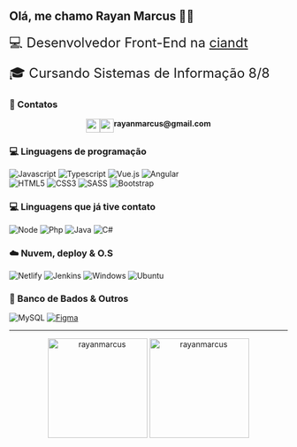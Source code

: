 ## Olá, me chamo Rayan Marcus :man_technologist:

<p style="font-size: 24px; margin: 0; padding: 0;">💻 Desenvolvedor Front-End na <a href="https://www.ciandt.com">ciandt</a><p>
<p style="font-size: 24px; margin: 0;">🎓 Cursando Sistemas de Informação 8/8</a></p>

### 💬 Contatos
<p style="display: flex; justify-content: center; width: 100%">
  <a href="https://www.linkedin.com/in/rayanmarcus">
    <img src="https://img.shields.io/badge/-LinkedIn-blue?style=flat-square&logo=Linkedin&logoColor=white" height=25>
  </a>
  <a href="mailto:rayanmarcus@gmail.com">
    <img src="https://img.shields.io/badge/gmail-red.svg?style=for-the-badge&logo=gmail&logoColor=white" height=25>
  </a>
  <br>
  <strong>rayanmarcus@gmail.com</strong>
</p>

### 💻 Linguagens de programação
![Javascript](https://img.shields.io/badge/JavaScript-F7DF1E?style=for-the-badge&logo=javascript&logoColor=black)
![Typescript](https://img.shields.io/badge/TypeScript-007ACC?style=for-the-badge&logo=typescript&logoColor=white)
![Vue.js](https://img.shields.io/badge/Vue.js-35495E?style=for-the-badge&logo=vue.js&logoColor=4FC08D)
![Angular](https://img.shields.io/badge/Angular.js-E23237?style=for-the-badge&logo=angularjs&logoColor=white)
<br/>
![HTML5](https://img.shields.io/badge/HTML5-E34F26?style=for-the-badge&logo=html5&logoColor=white)
![CSS3](https://img.shields.io/badge/CSS3-1572B6?style=for-the-badge&logo=css3&logoColor=white)
![SASS](https://img.shields.io/badge/Sass-CC6699?style=for-the-badge&logo=sass&logoColor=white)
![Bootstrap](https://img.shields.io/badge/Bootstrap-563D7C?style=for-the-badge&logo=bootstrap&logoColor=white)

### 💻 Linguagens que já tive contato
![Node](https://img.shields.io/badge/Node.js-6aa35d?style=for-the-badge&logo=node.js&logoColor=white)
![Php](https://img.shields.io/badge/PHP-777bb3?style=for-the-badge&logo=php&logoColor=white)
![Java](https://img.shields.io/badge/Java-fff?style=for-the-badge&logo=java&logoColor=red)
![C#](https://img.shields.io/badge/CSHARP-9b4f97?style=for-the-badge&logo=csharp&logoColor=white)


### ☁️ Nuvem, deploy & O.S
![Netlify](https://img.shields.io/badge/Netlify-00C7B7?style=for-the-badge&logo=netlify&logoColor=white)
![Jenkins](https://img.shields.io/badge/Jenkins-E34F26?style=for-the-badge&logo=jenkins&logoColor=white)
![Windows](https://img.shields.io/badge/Windows-0078D6?style=for-the-badge&logo=windows&logoColor=white)
![Ubuntu](https://img.shields.io/badge/Ubuntu-E95420?style=for-the-badge&logo=ubuntu&logoColor=white)


### 💾 Banco de Bados & Outros
![MySQL](https://img.shields.io/badge/MySQL-4479a2?style=for-the-badge&logo=mysql&logoColor=white)
[![Figma](https://img.shields.io/badge/FIGMA-FFF?style=for-the-badge&logo=figma&logoColor=000&link=https://linktr.ee/rayanmarcus)](https://linktr.ee/rayanmarcus)


<hr style="height: 1px;">

<div align="center">
  <img height="180em" align="center" src="https://github-readme-stats.vercel.app/api/top-langs/?username=rayanmarcus&layout=compact&show_icons=true&theme=react&hide_border=true" alt="rayanmarcus"/>
  <img height="180em" align="center" src="https://github-readme-stats.vercel.app/api?username=rayanmarcus&theme=react&show_icons=true&hide_border=true" alt="rayanmarcus"/>
</div>
